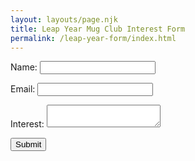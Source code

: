 ```yaml
---
layout: layouts/page.njk
title: Leap Year Mug Club Interest Form
permalink: /leap-year-form/index.html
---
```


<form action="/submit" method="POST">
<p>
    <label for="name">Name:</label>
    <input type="text" id="name" name="name" required>
</p
<p>
    <label for="email">Email:</label>
    <input type="email" id="email" name="email" required>
</P
    <label for="message">Interest:</label>
    <textarea id="message" name="message" required></textarea>
</p>
    <button type="submit">Submit</button>
</form>
